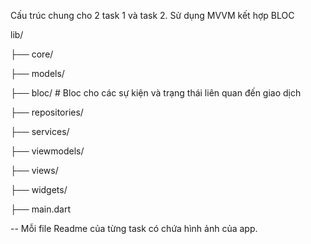 Cấu trúc chung cho 2 task 1 và task 2. Sử dụng MVVM kết hợp BLOC

lib/

├── core/    

├── models/

├── bloc/                   # Bloc cho các sự kiện và trạng thái liên quan đến giao dịch

├── repositories/   

├── services/

├── viewmodels/       

├── views/

├── widgets/

├── main.dart           

-- Mỗi file Readme của từng task có chứa hình ảnh của app.
